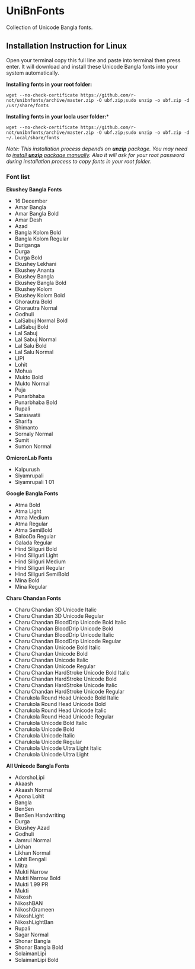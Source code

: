 # UniBnFonts

Collection of Unicode Bangla fonts.

## Installation Instruction for Linux
Open your terminal copy this full line and paste into terminal then press enter. It will download and install these Unicode Bangla fonts into your system automatically. 

**Installing fonts in your root folder:**
```
wget --no-check-certificate https://github.com/r-not/unibnfonts/archive/master.zip -O ubf.zip;sudo unzip -o ubf.zip -d /usr/share/fonts
```
**Installing fonts in your locla user folder:***
```
wget --no-check-certificate https://github.com/r-not/unibnfonts/archive/master.zip -O ubf.zip;sudo unzip -o ubf.zip -d ~/.local/share/fonts
```
_Note: This installation process depends on **unzip** package. You may need to [install **unzip** package manually](https://github.com/r-not/unibnfonts/blob/master/unzip_install.md). Also it will ask for your root password during installation process to copy fonts in your root folder._ 


### Font list
**Ekushey Bangla Fonts**
- 16 December
- Amar Bangla
- Amar Bangla Bold
- Amar Desh
- Azad
- Bangla Kolom Bold
- Bangla Kolom Regular
- Buriganga
- Durga
- Durga Bold
- Ekushey Lekhani
- Ekushey Ananta
- Ekushey Bangla
- Ekushey Bangla Bold
- Ekushey Kolom
- Ekushey Kolom Bold
- Ghorautra Bold
- Ghorautra Nornal
- Godhuli
- LalSabuj Normal Bold
- LalSabuj Bold
- Lal Sabuj
- Lal Sabuj Normal
- Lal Salu Bold
- Lal Salu Normal
- LIPI
- Lohit
- Mohua
- Mukto Bold
- Mukto Normal
- Puja
- Punarbhaba
- Punarbhaba Bold
- Rupali
- Saraswatii
- Sharifa
- Shimanto
- Sornaly Normal
- Sumit
- Sumon Normal


**OmicronLab Fonts**
- Kalpurush
- Siyamrupali
- Siyamrupali 1 01


**Google Bangla Fonts**
- Atma Bold
- Atma Light
- Atma Medium
- Atma Regular
- Atma SemiBold
- BalooDa Regular
- Galada Regular
- Hind Siliguri Bold
- Hind Siliguri Light
- Hind Siliguri Medium
- Hind Siliguri Regular
- Hind Siliguri SemiBold
- Mina Bold
- Mina Regular


**Charu Chandan Fonts**
- Charu Chandan 3D Unicode Italic
- Charu Chandan 3D Unicode Regular
- Charu Chandan BloodDrip Unicode Bold Italic
- Charu Chandan BloodDrip Unicode Bold
- Charu Chandan BloodDrip Unicode Italic
- Charu Chandan BloodDrip Unicode Regular
- Charu Chandan Unicode Bold Italic
- Charu Chandan Unicode Bold
- Charu Chandan Unicode Italic
- Charu Chandan Unicode Regular
- Charu Chandan HardStroke Unicode Bold Italic
- Charu Chandan HardStroke Unicode Bold
- Charu Chandan HardStroke Unicode Italic
- Charu Chandan HardStroke Unicode Regular
- Charukola Round Head Unicode Bold Italic
- Charukola Round Head Unicode Bold
- Charukola Round Head Unicode Italic
- Charukola Round Head Unicode Regular
- Charukola Unicode Bold Italic
- Charukola Unicode Bold
- Charukola Unicode Italic
- Charukola Unicode Regular
- Charukola Unicode Ultra Light Italic
- Charukola Unicode Ultra Light


**All Unicode Bangla Fonts**
- AdorshoLipi
- Akaash
- Akaash Normal
- Apona Lohit
- Bangla
- BenSen
- BenSen Handwriting
- Durga
- Ekushey Azad
- Godhuli
- Jamrul Normal
- Likhan
- Likhan Normal
- Lohit Bengali
- Mitra
- Mukti Narrow
- Mukti Narrow Bold
- Mukti 1.99 PR
- Mukti
- Nikosh
- NikoshBAN
- NikoshGrameen
- NikoshLight
- NikoshLightBan
- Rupali
- Sagar Normal
- Shonar Bangla
- Shonar Bangla Bold
- SolaimanLipi
- SolaimanLipi Bold



